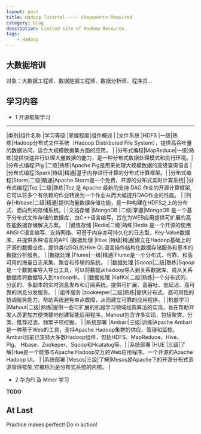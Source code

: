 ```yaml
---
layout: post
title: Hadoop Tutorial ---- Components Required
category: blog
description: Limited site of Hadoop Resource.
tags:
    - Hadoop
---
```


## 大数据培训

对象：大数据工程师、数据挖掘工程师、数据分析师、程序员...

## 学习内容

* 1 开源框架学习

---------

|类别|组件名称 |学习等级 |掌握程度|组件概述 |
|文件系统 |HDFS |一级|熟练|Hadoop分布式文件系统（Hadoop Distributed File System），提供高吞吐量的数据访问，适合大规模数据集方面的应用。 |
|分布式编程|MapReduce|一级|熟练|提供快速并行处理大量数据的能力，是一种分布式数据处理模式和执行环境。|
|分布式编程|Pig |二级|熟练|Apache Pig是用来处理大规模数据的高级查询语言 |
|分布式编程|Spark|特级|精通|基于内存进行计算的分布式计算框架。|
|分布式编程|Storm|二级|精通|Apache Storm是一个免费、开源的分布式实时计算系统|
|分布式编程|Tez |二级|熟练|Tez 是 Apache 最新的支持 DAG 作业的开源计算框架,它可以将多个有依赖的作业转换为一个作业从而大幅提升DAG作业的性能。 |
|列存|Hbbase|二级|精通|提供海量数据存储功能，是一种构建在HDFS之上的分布式、面向列的存储系统。|
|文档存储 |MongoDB |二级|掌握|MongoDB 是一个基于分布式文件存储的数据库，由C++语言编写，旨在为WEB应用提供可扩展的高性能数据存储解决方案。 |
|键值存储 |Redis|二级|熟练|Redis 是一个开源的使用ANSI C语言编写、支持网络、可基于内存亦可持久化的日志型、Key-Value数据库，并提供多种语言的API|
|数据处理 |Hive |特级|精通|建立在Hadoop基础上的开源的数据仓库，提供类似SQL的Hive QL语言操作结构化数据存储服务和基本的数据分析服务。 |
|数据处理 |Flume|一级|精通|Flume是一个分布式、可靠、和高可用的海量日志采集、聚合和传输的系统。 |
|数据处理 |Sqoop|二级|熟练|Sqoop是一个数据库导入导出工具，可以将数据从hadoop导入到关系数据库，或从关系数据库将数据导入到hadoop中。 |
|数据处理 |KafKa|二级|熟练|一个分布式的、分区的、多副本的实时消息发布和订阅系统。提供可扩展、高吞吐、低延迟、高可靠的消息分发服务。 |
|组件服务 |zookeeper|二级|熟练|提供分布式、高可用性的协调服务能力。帮助系统避免单点故障，从而建立可靠的应用程序。|
|机器学习 |Mahout|二级|熟练|提供一些可扩展的机器学习领域经典算法的实现，旨在帮助开发人员更加方便快捷地创建智能应用程序。Mahout包含许多实现，包括聚类、分类、推荐过滤、频繁子项挖掘。 |
|系统部署 |Ambari|三级|训练|Apache Ambari是一种基于Web的工具，支持Apache Hadoop集群的供应、管理和监控。Ambari目前已支持大多数Hadoop组件，包括HDFS、MapReduce、Hive、Pig、 Hbase、Zookeper、Sqoop和Hcatalog等。|
|系统部署 |HUE |三级|了解|Hue是一个能够与Apache Hadoop交互的Web应用程序。一个开源的Apache Hadoop UI。 |
|系统部署 |Mesos|三级|了解|Mesos是Apache下的开源分布式资源管理框架,它被称为是分布式系统的内核。 |


* 2 华为FI 及 Miner 学习

**TODO**

## At Last

Practice makes perfect! Do in action!
